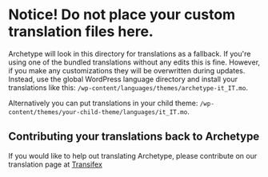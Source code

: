 # Notice! Do not place your custom translation files here.

Archetype will look in this directory for translations as a fallback. If you're using one of the bundled translations without any edits this is fine. However, if you make any customizations they will be overwritten during updates. Instead, use the global WordPress language directory and install your translations like this: `/wp-content/languages/themes/archetype-it_IT.mo`.

Alternatively you can put translations in your child theme: `/wp-content/themes/your-child-theme/languages/it_IT.mo`.

## Contributing your translations back to Archetype
If you would like to help out translating Archetype, please contribute on our translation page at [Transifex](https://www.transifex.com/projects/p/archetype/)